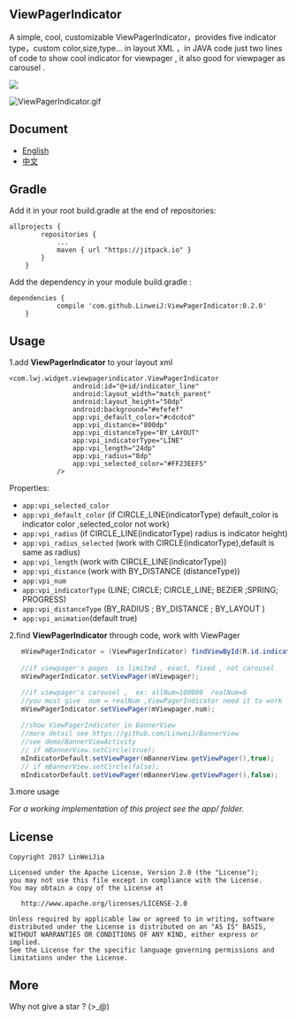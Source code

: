 ##  ViewPagerIndicator

 A simple, cool, customizable  ViewPagerIndicator，provides five indicator type，custom color,size,type... in layout XML ，in JAVA code  just  two lines of code  to show cool indicator  for  viewpager , it also good for  viewpager  as carousel .

[![](https://jitpack.io/v/LinweiJ/ViewPagerIndicator.svg)](https://jitpack.io/#LinweiJ/ViewPagerIndicator)

![ViewPagerIndicator.gif](https://github.com/LinweiJ/ViewPagerIndicator/blob/master/screen_shot/ViewPagerIndicator_0.2.0.gif)

## Document

- [English](https://github.com/LinweiJ/ViewPagerIndicator/blob/master/README_EN.md)
- [中文](https://github.com/LinweiJ/ViewPagerIndicator/blob/master/README.md)

## Gradle

 Add it in your root build.gradle at the end of repositories:

```
allprojects {
		repositories {
			...
			maven { url "https://jitpack.io" }
		}
	}
```

Add  the dependency  in your module build.gradle :

```
dependencies {
	        compile 'com.github.LinweiJ:ViewPagerIndicator:0.2.0'
	}
```



## Usage

1.add **ViewPagerIndicator** to your layout xml

```
<com.lwj.widget.viewpagerindicator.ViewPagerIndicator
				android:id="@+id/indicator_line"
				android:layout_width="match_parent"
				android:layout_height="50dp"
				android:background="#efefef"
				app:vpi_default_color="#cdcdcd"
				app:vpi_distance="800dp"
				app:vpi_distanceType="BY_LAYOUT"
				app:vpi_indicatorType="LINE"
				app:vpi_length="24dp"
				app:vpi_radius="8dp"
				app:vpi_selected_color="#FF23EEF5"
			/>
```

Properties:

- `app:vpi_selected_color`  
- `app:vpi_default_color`   (if CIRCLE_LINE(indicatorType)  default_color is indicator color ,selected_color not work)
- `app:vpi_radius`  (if CIRCLE_LINE(indicatorType)  radius is indicator height)
- `app:vpi_radius_selected`  (work with CIRCLE(indicatorType),default is same as radius)
- `app:vpi_length`   (work with CIRCLE_LINE(indicatorType))
- `app:vpi_distance`    (work with BY_DISTANCE (distanceType))
- `app:vpi_num`
- `app:vpi_indicatorType` (LINE;  CIRCLE; CIRCLE_LINE; BEZIER ;SPRING; PROGRESS)
- `app:vpi_distanceType` (BY_RADIUS  ; BY_DISTANCE ; BY_LAYOUT )
- `app:vpi_animation`(default true)

2.find **ViewPagerIndicator** through code, work with ViewPager

```java
   mViewPagerIndicator = (ViewPagerIndicator) findViewById(R.id.indicator_line);
   
   //if viewpager's pages  is limited , exact, fixed , not carousel
   mViewPagerIndicator.setViewPager(mViewpager);

   //if viewpager's carousel ,  ex: allNum=100000  realNum=6 
   //you must give  num = realNum ,ViewPagerIndicator need it to work 
   mViewPagerIndicator.setViewPager(mViewpager,num);
   
   //show ViewPagerIndicator in BannerView
   //more detail see https://github.com/LinweiJ/BannerView
   //see demo/BannerViewActivity
   // if mBannerView.setCircle(true);
   mIndicatorDefault.setViewPager(mBannerView.getViewPager(),true);
   // if mBannerView.setCircle(false);
   mIndicatorDefault.setViewPager(mBannerView.getViewPager(),false);
```

3.more usage  

 *For a working implementation of this project see the app/ folder.*

## License

```
Copyright 2017 LinWeiJia

Licensed under the Apache License, Version 2.0 (the "License");
you may not use this file except in compliance with the License.
You may obtain a copy of the License at

   http://www.apache.org/licenses/LICENSE-2.0

Unless required by applicable law or agreed to in writing, software
distributed under the License is distributed on an "AS IS" BASIS,
WITHOUT WARRANTIES OR CONDITIONS OF ANY KIND, either express or implied.
See the License for the specific language governing permissions and
limitations under the License.
```

## More

Why not give a star ? (>_@)
